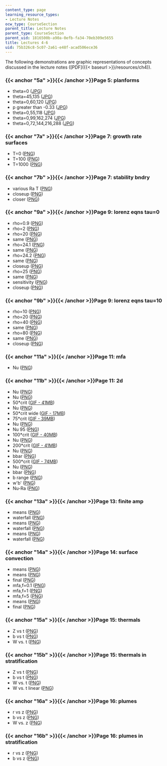 ```yaml
---
content_type: page
learning_resource_types:
- Lecture Notes
ocw_type: CourseSection
parent_title: Lecture Notes
parent_type: CourseSection
parent_uid: 1816500b-a90a-0efb-fa34-70eb309e5655
title: Lectures 4-6
uid: 75b326c8-5c07-2a61-e48f-acad506ece36
---
```


The following demonstrations are graphic representations of concepts discussed in the lecture notes ([PDF]({{< baseurl >}}/resources/ch4)).

### {{< anchor "5a" >}}{{< /anchor >}}Page 5: planforms

*   theta=0 ([JPG](/ans7870/12/12.820/s07/lecturenotes/demos/pf0.jpg))
*   theta=45,135 ([JPG](/ans7870/12/12.820/s07/lecturenotes/demos/pfsq.jpg))
*   theta=0,60,120 ([JPG](/ans7870/12/12.820/s07/lecturenotes/demos/pfhex.jpg))
*   p greater than -0.33 ([JPG](/ans7870/12/12.820/s07/lecturenotes/demos/pfhexa.jpg))
*   theta=0,55,118 ([JPG](/ans7870/12/12.820/s07/lecturenotes/demos/pfhex2.jpg))
*   theta=0,99,162,274 ([JPG](/ans7870/12/12.820/s07/lecturenotes/demos/pf4.jpg))
*   theta=0,72,144,216,288 ([JPG](/ans7870/12/12.820/s07/lecturenotes/demos/pf5.jpg))

### {{< anchor "7a" >}}{{< /anchor >}}Page 7: growth rate surfaces

*   T=0 ([PNG](/ans7870/12/12.820/s07/lecturenotes/demos/conv4-t0.png))
*   T=100 ([PNG](/ans7870/12/12.820/s07/lecturenotes/demos/conv4-t100.png))
*   T=1000 ([PNG](/ans7870/12/12.820/s07/lecturenotes/demos/conv4-t1000.png))

### {{< anchor "7b" >}}{{< /anchor >}}Page 7: stability bndry

*   various Ra T ([PNG](/ans7870/12/12.820/s07/lecturenotes/demos/conv0.png))
*   closeup ([PNG](/ans7870/12/12.820/s07/lecturenotes/demos/conv1.png))
*   closer ([PNG](/ans7870/12/12.820/s07/lecturenotes/demos/conv2.png))

### {{< anchor "9a" >}}{{< /anchor >}}Page 9: lorenz eqns tau=0

*   rho=0.9 ([PNG](/ans7870/12/12.820/s07/lecturenotes/demos/lor-r0.9-t0.png))
*   rho=2 ([PNG](/ans7870/12/12.820/s07/lecturenotes/demos/lor-r2-t0.png))
*   rho=20 ([PNG](/ans7870/12/12.820/s07/lecturenotes/demos/lor-r20-t0.png))
*   same ([PNG](/ans7870/12/12.820/s07/lecturenotes/demos/lor-r20-t0-t.png))
*   rho=24.1 ([PNG](/ans7870/12/12.820/s07/lecturenotes/demos/lor-r24.1-t0.png))
*   same ([PNG](/ans7870/12/12.820/s07/lecturenotes/demos/lor-r24.1-t0-t.png))
*   rho=24.2 ([PNG](/ans7870/12/12.820/s07/lecturenotes/demos/lor-r24.2-t0.png))
*   same ([PNG](/ans7870/12/12.820/s07/lecturenotes/demos/lor-r24.2-t0-t.png))
*   closeup ([PNG](/ans7870/12/12.820/s07/lecturenotes/demos/lor-r24.2-t0-t2.png))
*   rho=25 ([PNG](/ans7870/12/12.820/s07/lecturenotes/demos/lor-r25-t0.png))
*   same ([PNG](/ans7870/12/12.820/s07/lecturenotes/demos/lor-r25-t0-t.png))
*   sensitivity ([PNG](/ans7870/12/12.820/s07/lecturenotes/demos/lor-r25-s.png))
*   closeup ([PNG](/ans7870/12/12.820/s07/lecturenotes/demos/lor-r25-s1.png))

### {{< anchor "9b" >}}{{< /anchor >}}Page 9: lorenz eqns tau=10

*   rho=10 ([PNG](/ans7870/12/12.820/s07/lecturenotes/demos/lor-r10-t10.png))
*   rho=20 ([PNG](/ans7870/12/12.820/s07/lecturenotes/demos/lor-r20-t10.png))
*   rho=40 ([PNG](/ans7870/12/12.820/s07/lecturenotes/demos/lor-r40-t10.png))
*   same ([PNG](/ans7870/12/12.820/s07/lecturenotes/demos/lor-r40-t10-t.png))
*   rho=80 ([PNG](/ans7870/12/12.820/s07/lecturenotes/demos/lor-r80-t10.png))
*   same ([PNG](/ans7870/12/12.820/s07/lecturenotes/demos/lor-r80-t10-t.png))
*   closeup ([PNG](/ans7870/12/12.820/s07/lecturenotes/demos/lor-r80-t10-t2.png))

### {{< anchor "11a" >}}{{< /anchor >}}Page 11: mfa

*   Nu ([PNG](/ans7870/12/12.820/s07/lecturenotes/demos/mfanu50.png))

### {{< anchor "11b" >}}{{< /anchor >}}Page 11: 2d

*   Nu ([PNG](/ans7870/12/12.820/s07/lecturenotes/demos/conv-nu-2.png))
*   Nu ([PNG](/ans7870/12/12.820/s07/lecturenotes/demos/conv-nu-10.png))
*   50\*crit ([GIF - 41MB](/ans7870/12/12.820/s07/lecturenotes/demos/conv50.gif))
*   Nu ([PNG](/ans7870/12/12.820/s07/lecturenotes/demos/conv-nu-50.png))
*   50\*crit wide ([GIF - 17MB](/ans7870/12/12.820/s07/lecturenotes/demos/conv-50w.gif))
*   75\*crit ([GIF - 39MB](/ans7870/12/12.820/s07/lecturenotes/demos/conv75.gif))
*   Nu ([PNG](/ans7870/12/12.820/s07/lecturenotes/demos/conv-nu-75.png))
*   Nu 95 ([PNG](/ans7870/12/12.820/s07/lecturenotes/demos/conv-nu-95.png))
*   100\*crit ([GIF - 40MB](/ans7870/12/12.820/s07/lecturenotes/demos/conv100.gif))
*   Nu ([PNG](/ans7870/12/12.820/s07/lecturenotes/demos/conv-nu-100.png))
*   200\*crit ([GIF - 41MB](/ans7870/12/12.820/s07/lecturenotes/demos/conv200.gif))
*   Nu ([PNG](/ans7870/12/12.820/s07/lecturenotes/demos/conv-nu-200.png))
*   bbar ([PNG](/ans7870/12/12.820/s07/lecturenotes/demos/conv-bbar-200.png))
*   500\*crit ([GIF - 74MB](/ans7870/12/12.820/s07/lecturenotes/demos/conv500.gif))
*   Nu ([PNG](/ans7870/12/12.820/s07/lecturenotes/demos/conv-nu-500.png))
*   bbar ([PNG](/ans7870/12/12.820/s07/lecturenotes/demos/conv-bbar-500.png))
*   b range ([PNG](/ans7870/12/12.820/s07/lecturenotes/demos/b_fin_500.png))
*   w'b' ([PNG](/ans7870/12/12.820/s07/lecturenotes/demos/wb_fin_500.png))
*   Nu-Ra ([PNG](/ans7870/12/12.820/s07/lecturenotes/demos/conv-nusum.png))

### {{< anchor "13a" >}}{{< /anchor >}}Page 13: finite amp

*   means ([PNG](/ans7870/12/12.820/s07/lecturenotes/demos/conv2.png))
*   waterfall ([PNG](/ans7870/12/12.820/s07/lecturenotes/demos/conv2a.png))
*   means ([PNG](/ans7870/12/12.820/s07/lecturenotes/demos/conv3.png))
*   waterfall ([PNG](/ans7870/12/12.820/s07/lecturenotes/demos/conv3a.png))
*   means ([PNG](/ans7870/12/12.820/s07/lecturenotes/demos/conv4.png))
*   waterfall ([PNG](/ans7870/12/12.820/s07/lecturenotes/demos/conv4a.png))

### {{< anchor "14a" >}}{{< /anchor >}}Page 14: surface convection

*   means ([PNG](/ans7870/12/12.820/s07/lecturenotes/demos/mfasurf.png))
*   means ([PNG](/ans7870/12/12.820/s07/lecturenotes/demos/surf.png))
*   final ([PNG](/ans7870/12/12.820/s07/lecturenotes/demos/surfa.png))
*   mfa,f=0.1 ([PNG](/ans7870/12/12.820/s07/lecturenotes/demos/mfasurf-f0.1.png))
*   mfa,f=1 ([PNG](/ans7870/12/12.820/s07/lecturenotes/demos/mfasurf-f1.png))
*   mfa,f=5 ([PNG](/ans7870/12/12.820/s07/lecturenotes/demos/mfasurf-f5.png))
*   means ([PNG](/ans7870/12/12.820/s07/lecturenotes/demos/surf-f5.png))
*   final ([PNG](/ans7870/12/12.820/s07/lecturenotes/demos/surf-f5a.png))

### {{< anchor "15a" >}}{{< /anchor >}}Page 15: thermals

*   Z vs t ([PNG](/ans7870/12/12.820/s07/lecturenotes/demos/therm-n0-tz.png))
*   b vs t ([PNG](/ans7870/12/12.820/s07/lecturenotes/demos/therm-n0-tb.png))
*   W vs. t ([PNG](/ans7870/12/12.820/s07/lecturenotes/demos/therm-n0-tw.png))

### {{< anchor "15b" >}}{{< /anchor >}}Page 15: thermals in stratification

*   Z vs t ([PNG](/ans7870/12/12.820/s07/lecturenotes/demos/therm-n0.001-tz.png))
*   b vs t ([PNG](/ans7870/12/12.820/s07/lecturenotes/demos/therm-n0.001-tb.png))
*   W vs. t ([PNG](/ans7870/12/12.820/s07/lecturenotes/demos/therm-n0.001-tw.png))
*   W vs. t linear ([PNG](/ans7870/12/12.820/s07/lecturenotes/demos/therm-n0.001-tw-l.png))

### {{< anchor "16a" >}}{{< /anchor >}}Page 16: plumes

*   r vs z ([PNG](/ans7870/12/12.820/s07/lecturenotes/demos/plume-n0-zr.png))
*   b vs z ([PNG](/ans7870/12/12.820/s07/lecturenotes/demos/plume-n0-zb.png))
*   W vs. z ([PNG](/ans7870/12/12.820/s07/lecturenotes/demos/plume-n0-zw.png))

### {{< anchor "16b" >}}{{< /anchor >}}Page 16: plumes in stratification

*   r vs z ([PNG](/ans7870/12/12.820/s07/lecturenotes/demos/plume-n0.1-rz.png))
*   b vs z ([PNG](/ans7870/12/12.820/s07/lecturenotes/demos/plume-n0.1-bz.png))